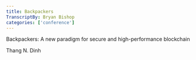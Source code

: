 ```yaml
---
title: Backpackers
TranscriptBy: Bryan Bishop
categories: ['conference']
---
```


Backpackers: A new paradigm for secure and high-performance blockchain

Thang N. Dinh



